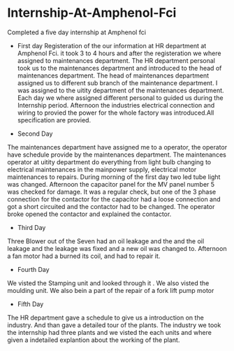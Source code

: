 # Internship-At-Amphenol-Fci
Completed a five day internship at Amphenol fci
* First day 
Registeration of the our information at HR department at Amphenol Fci. it took 3 to 4 hours and after the registeration we where assigned to maintenances department. The HR department personal took us to the maintenances department and introduced to the head of maintenances department. The head of maintenances department assigned us to different sub branch of the maintenance department. I was assigned to the uitity department of the maintenances department. Each day we where assigned different personal to guided us during the Internship period. Afternoon the industries electrical connection and wiring to provied the power for the whole factory was introduced.All specification are provied.

*  Second Day 
  
The maintenances department have assigned me to a operator, the operator have schedule provide by the maintenances department. The maintenances operator at uitity department do everything from light bulb changing to electrical maintenances in the mainpower supply, electrical motor maintenances to repairs. During morning of the first day two led tube light was changed. Afternoon the capacitor panel for the MV panel number 5 was checked for damage. It was a regular check, but one of the 3 phase connection for the contactor for the capacitor had a loose connection and got a short circuited  and the contactor had to be changed. The operator broke opened the contactor and explained the contactor.

*  Third Day 
    
Three Blower out of the Seven had an oil leakage and the and the oil leakage and the leakage was fixed and a new oil was changed to. Afternoon a fan motor had a burned its coil, and had to repair it.

*  Fourth Day 
    
We visted the Stamping unit and looked through it . We also visted the moulding unit. We also bein a part of the repair of a fork lift pump motor

*  Fifth Day 
    
The HR department gave a schedule to give us a introduction on the industry. And than gave a detailed tour of the plants. The industry we took the internship had three plants and we visted the each units and where given a indetailed explantion about the working of the plant.
